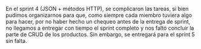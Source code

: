 En el sprint 4 (JSON + métodos HTTP), se complicaron las tareas, si bien pudimos organizarnos para que, como siempre
cada miembro tuviera algo para hacer, por no haber hecho un chequeo antes de la entrega de sprint, no llegamos a entregar con tiempo el sprint completo y nos faltó concluir 
la parte de CRUD de los productos. Sin embargo, se entregará para el sprint 5 sin falta.
